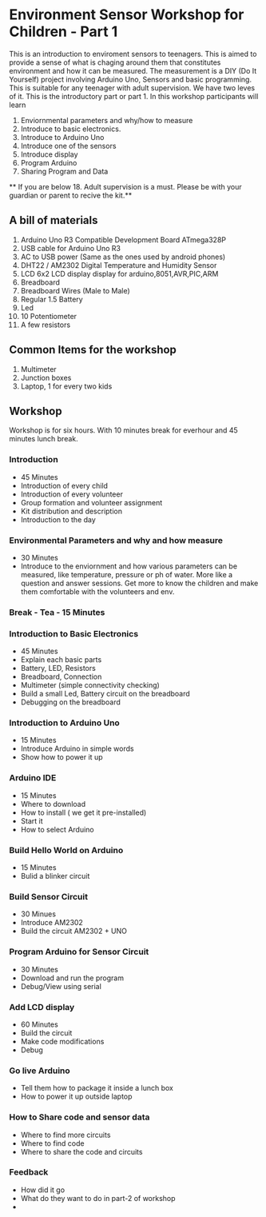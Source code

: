# Environment Sensor Workshop for Children - Part 1

This is an introduction to enviroment sensors to teenagers. This is aimed to provide a sense of what is chaging around them that constitutes environment and how it can be measured. The measurement is a DIY (Do It Yourself) project involving Arduino Uno, Sensors and basic programming. This is suitable for any teenager with adult supervision. We have two leves of it. This is the introductory part or part 1. In this workshop participants will learn

1. Enviornmental parameters and why/how to measure
2. Introduce to basic electronics.
3. Introduce to Arduino Uno	
4. Introduce one of the sensors
5. Introduce display
6. Program Arduino
7. Sharing Program and Data

** If you are below 18. Adult supervision is a must. Please be with your guardian or parent to recive the kit.**

## A bill of materials
1. Arduino Uno R3 Compatible Development Board ATmega328P 
2. USB cable for Arduino Uno R3
3. AC to USB power (Same as the ones used by android phones)
4. DHT22 / AM2302 Digital Temperature and Humidity Sensor
5. LCD 6x2 LCD display display for arduino,8051,AVR,PIC,ARM 
6. Breadboard
7. Breadboard Wires (Male to Male)
8. Regular 1.5 Battery
9. Led
10. 10 Potentiometer
11. A few resistors

## Common Items for the workshop
1. Multimeter 
2. Junction boxes
3. Laptop, 1 for every two kids

## Workshop

Workshop is for six hours. With 10 minutes break for everhour and 45 minutes lunch break.

### Introduction
- 45 Minutes
- Introduction of every child
- Introduction of every volunteer
- Group formation and volunteer assignment
- Kit distribution and description
- Introduction to the day

### Environmental Parameters and why and how measure
- 30 Minutes
- Introduce to the enviornment and how various parameters can be measured, like temperature, pressure or ph of water. More like a question and answer sessions. Get more to know the children and make them comfortable with the volunteers and env.

### Break - Tea - 15 Minutes

### Introduction to Basic Electronics
- 45 Minutes
- Explain each basic parts
- Battery, LED, Resistors 
- Breadboard, Connection
- Multimeter (simple connectivity checking)
- Build a small Led, Battery circuit on the breadboard
- Debugging on  the breadboard

### Introduction to Arduino Uno
- 15 Minutes
- Introduce Arduino in simple words
- Show how to power it up

### Arduino IDE
- 15 Minutes
- Where to download
- How to install ( we get it pre-installed)
- Start it
- How to select Arduino

### Build Hello World on Arduino
- 15 Minutes
- Bulid a blinker circuit

### Build Sensor Circuit
- 30 Minues
- Introduce AM2302
- Build the circuit AM2302 + UNO

### Program Arduino for Sensor Circuit
- 30 Minutes
- Download and run the program
- Debug/View using serial

### Add LCD display
- 60 Minutes
- Build the circuit
- Make code modifications
- Debug

### Go live Arduino
- Tell them how to package it inside a lunch box
- How to power it up outside laptop


### How to Share code and sensor data
- Where to find more circuits
- Where to find code
- Where to share the code and circuits

### Feedback
- How did it go
- What do they want to do in part-2 of workshop
- 



